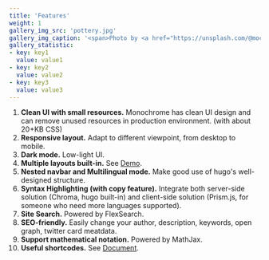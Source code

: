 ```yaml
---
title: 'Features'
weight: 1
gallery_img_src: 'pottery.jpg'
gallery_img_caption: '<span>Photo by <a href="https://unsplash.com/@mochiel?utm_source=unsplash&amp;utm_medium=referral&amp;utm_content=creditCopyText">Mercy</a> on <a href="https://unsplash.com/s/photos/vase?utm_source=unsplash&amp;utm_medium=referral&amp;utm_content=creditCopyText">Unsplash</a></span>'
gallery_statistic:
- key: key1
  value: value1
- key: key2
  value: value2
- key: key3
  value: value3
---
```


1. **Clean UI with small resources.** Monochrome has clean UI design and can remove unused resources in production environment. (with about 20+KB CSS)
2. **Responsive layout.** Adapt to different viewpoint, from desktop to mobile.
3. **Dark mode.** Low-light UI.
4. **Multiple layouts built-in.** See [Demo](https://kaiiiz.github.io/hugo-theme-monochrome/layouts/demo/).
5. **Nested navbar and Multilingual mode.** Make good use of hugo's well-designed structure.
6. **Syntax Highlighting (with copy feature).** Integrate both server-side solution (Chroma, hugo built-in) and client-side solution (Prism.js, for someone who need more languages supported).
7. **Site Search.** Powered by FlexSearch. 
8. **SEO-friendly.** Easily change your author, description, keywords, open graph, twitter card meatdata.
9. **Support mathematical notation.** Powered by MathJax.
10. **Useful shortcodes.** See [Document](https://kaiiiz.github.io/hugo-theme-monochrome/shortcodes/).
